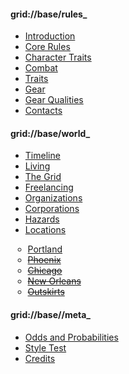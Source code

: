#### grid://base/rules_

- [Introduction](index)
- [Core Rules](core_rules)
- [Character Traits](traits)
- [Combat](combat)
- [Traits](traits)
- [Gear](gear)
- [Gear Qualities](gear_qualities)
- [Contacts](contacts)

#### grid://base/world_
<div markdown="1" style="margin-left:px">

- [Timeline](timeline)
- [Living](living)
- [The Grid](grid)
- [Freelancing](freelancing)
- [Organizations](organizations)
- [Corporations](corporations)
- [Hazards](hazards)
- [Locations](locations)<div markdown="1" style="margin-left:-20px">
  - [Portland](portland)
  - <s>[Phoenix](phoenix)</s>
  - <s>[Chicago](chicago)</s>
  - <s>[New Orleans](new_orleans)</s>
  - <s>[Outskirts](outskirts)</s>

</div>
</div>

#### grid://base//meta_

- [Odds and Probabilities](odds)
- [Style Test](style_test)
- [Credits](_attribution)


